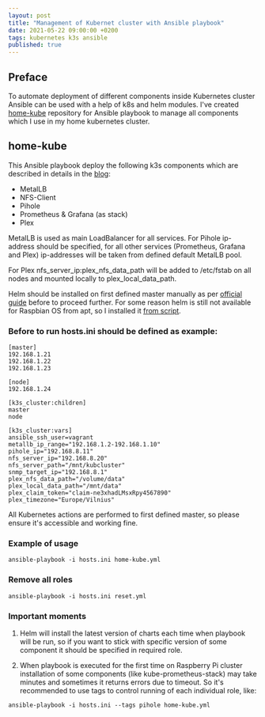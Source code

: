 ```yaml
---
layout: post
title: "Management of Kubernet cluster with Ansible playbook"
date: 2021-05-22 09:00:00 +0200
tags: kubernetes k3s ansible
published: true
---
```

## Preface
To automate deployment of different components inside Kubernetes cluster Ansible can be used with a help of k8s and helm modules. I've created [home-kube](https://github.com/212850a/home-kube) repository for Ansible playbook to manage all components which I use in my home kubernetes cluster.

## home-kube
This Ansible playbook deploy the following k3s components which are described in details in the [blog](http://blog.sozinov.eu):
* MetalLB
* NFS-Client
* Pihole
* Prometheus & Grafana (as stack)
* Plex

MetalLB is used as main LoadBalancer for all services. For Pihole ip-address should be specified, for all other services (Prometheus, Grafana and Plex) ip-addresses will be taken from defined default MetalLB pool.

For Plex nfs_server_ip:plex_nfs_data_path will be added to /etc/fstab on all nodes and mounted locally to plex_local_data_path.

Helm should be installed on first defined master manually as per [official guide](https://helm.sh/docs/intro/install/) before to proceed further. For some reason helm is still not available for Raspbian OS from apt, so I installed it [from script](https://helm.sh/docs/intro/install/#from-script).

### Before to run hosts.ini should be defined as example:
```
[master]
192.168.1.21
192.168.1.22
192.168.1.23

[node]
192.168.1.24

[k3s_cluster:children]
master
node

[k3s_cluster:vars]
ansible_ssh_user=vagrant
metallb_ip_range="192.168.1.2-192.168.1.10"
pihole_ip="192.168.8.11"
nfs_server_ip="192.168.8.20"
nfs_server_path="/mnt/kubcluster"
snmp_target_ip="192.168.8.1"
plex_nfs_data_path="/volume/data"
plex_local_data_path="/mnt/data"
plex_claim_token="claim-ne3xhadLMsxRpy4567890"
plex_timezone="Europe/Vilnius"
```
All Kubernetes actions are performed to first defined master, so please ensure it's accessible and working fine.
### Example of usage
```
ansible-playbook -i hosts.ini home-kube.yml
```

### Remove all roles
```
ansible-playbook -i hosts.ini reset.yml
```

### Important moments
1. Helm will install the latest version of charts each time when playbook will be run, so if you want to stick with specific version of some component it should be specified in required role.

2. When playbook is executed for the first time on Raspberry Pi cluster installation of some components (like kube-prometheus-stack) may take minutes and sometimes it returns errors due to timeout. So it's recommended to use tags to control running of each individual role, like:
```
ansible-playbook -i hosts.ini --tags pihole home-kube.yml
```
